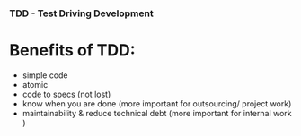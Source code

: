 ### TDD - Test Driving Development 

# Benefits of TDD:
- simple code 
- atomic
- code to specs (not lost)
- know when you are done (more important for outsourcing/ project work)
- maintainability & reduce technical debt (more important for internal work )
